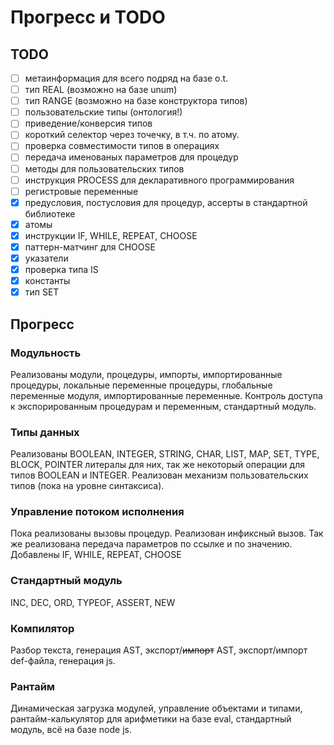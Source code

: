 # Прогресс и TODO

## TODO

* [ ] метаинформация для всего подряд на базе o.t.
* [ ] тип REAL (возможно на базе unum)
* [ ] тип RANGE (возможно на базе конструктора типов)
* [ ] пользовательские типы (онтология!)
* [ ] приведение/конверсия типов
* [ ] короткий селектор через точечку, в т.ч. по атому.
* [ ] проверка совместимости типов в операциях
* [ ] передача именованых параметров для процедур
* [ ] методы для пользовательских типов
* [ ] инструкция PROCESS для декларативного программирования
* [ ] регистровые переменные
* [x] предусловия, постусловия для процедур, ассерты в стандартной библиотеке
* [x] атомы
* [x] инструкции IF, WHILE, REPEAT, CHOOSE
* [x] паттерн-матчинг для CHOOSE
* [x] указатели
* [x] проверка типа IS
* [x] константы
* [x] тип SET

## Прогресс

### Модульность
Реализованы модули, процедуры, импорты, импортированные процедуры, локальные переменные процедуры, глобальные переменные модуля, импортированные переменные.
Контроль доступа к экспорированным процедурам и переменным, стандартный модуль.

### Типы данных
Реализованы BOOLEAN, INTEGER, STRING, CHAR, LIST, MAP, SET, TYPE, BLOCK, POINTER литералы для них, так же некоторый операции для типов BOOLEAN и INTEGER. Реализован механизм пользовательских типов (пока на уровне синтаксиса).

### Управление потоком исполнения
Пока реализованы вызовы процедур. Реализован инфиксный вызов. Так же реализована передача параметров по ссылке и по значению. Добавлены IF, WHILE, REPEAT, CHOOSE

### Стандартный модуль
INC, DEC, ORD, TYPEOF, ASSERT, NEW

### Компилятор
Разбор текста, генерация AST, экспорт/~~импорт~~ AST, экспорт/импорт def-файла, генерация js.

### Рантайм
Динамическая загрузка модулей, управление объектами и типами, рантайм-калькулятор для арифметики на базе eval, стандартный модуль, всё на базе node js.
